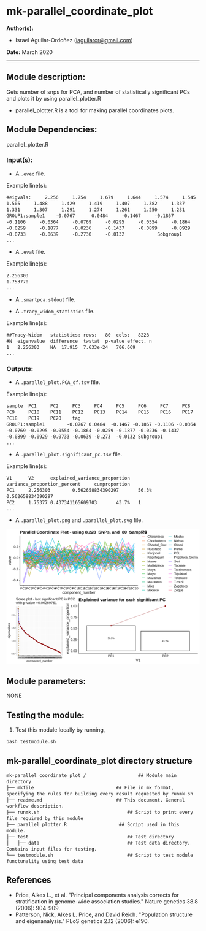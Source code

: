 # mk-parallel_coordinate_plot
**Author(s):**

* Israel Aguilar-Ordoñez (iaguilaror@gmail.com)

**Date:** March 2020 

---

## Module description:
Gets number of snps for PCA, and number of statistically significant PCs and plots it by using parallel_plotter.R

* parallel_plotter.R is a tool for making parallel coordinates plots.


## Module Dependencies:
parallel_plotter.R

### Input(s):

* A `.evec` file.

Example line(s):

```
#eigvals:     2.256     1.754     1.679     1.644     1.574     1.545     1.505     1.488     1.429     1.419     1.407     1.382     1.337     1.331     1.307     1.291     1.274     1.261     1.250     1.231 
GROUP1:sample1    -0.0767      0.0484     -0.1467     -0.1867     -0.1106     -0.0364     -0.0769     -0.0295     -0.0554     -0.1864     -0.0259     -0.1877     -0.0236     -0.1437     -0.0899     -0.0929     -0.0733     -0.0639     -0.2730     -0.0132            Sobgroup1
...
```
* A `.eval` file.

Example line(s):

```
2.256303
1.753770
...
```
* A `.smartpca.stdout` file.

* A `.tracy_widom_statistics` file.

Example line(s):

```
##Tracy-Widom	statistics:	rows:	80	cols:	8228
#N	eigenvalue	difference	twstat	p-value	effect.	n
1	2.256303	NA	17.915	7.633e-24	706.669
...
```

### Outputs:

* A `.parallel_plot.PCA_df.tsv` file.

Example line(s):

```
sample  PC1     PC2     PC3     PC4     PC5     PC6     PC7     PC8     PC9     PC10    PC11    PC12    PC13    PC14    PC15    PC16    PC17    PC18    PC19    PC20    tag
GROUP1:sample1        -0.0767 0.0484  -0.1467 -0.1867 -0.1106 -0.0364 -0.0769 -0.0295 -0.0554 -0.1864 -0.0259 -0.1877 -0.0236 -0.1437 -0.0899 -0.0929 -0.0733 -0.0639 -0.273  -0.0132 Subgroup1
...
```
* A `.parallel_plot.significant_pc.tsv` file.

Example line(s):

```
V1      V2      explained_variance_proportion   variance_proportion_percent     cumproportion
PC1     2.256303        0.562658834390297       56.3%   0.562658834390297
PC2     1.75377 0.437341165609703       43.7%   1
...
```
* A `.parallel_plot.png` and `.parallel_plot.svg` file.

![Example of raw parallel_plot](../../dev_notes/parallel_plot.png)

## Module parameters:
NONE

## Testing the module:

1. Test this module locally by running,
```
bash testmodule.sh
```

## mk-parallel_coordinate_plot directory structure

````
mk-parallel_coordinate_plot /				    ## Module main directory
├── mkfile						   		## File in mk format, specifying the rules for building every result requested by runmk.sh
├── readme.md							## This document. General workflow description.
├── runmk.sh								## Script to print every file required by this module
├── parallel_plotter.R					 ## Script used in this module.
├── test									## Test directory
│   ├── data								## Test data directory. Contains input files for testing.
└── testmodule.sh							## Script to test module functunality using test data
````
## References
* Price, Alkes L., et al. "Principal components analysis corrects for stratification in genome-wide association studies." Nature genetics 38.8 (2006): 904-909.
* Patterson, Nick, Alkes L. Price, and David Reich. "Population structure and eigenanalysis." PLoS genetics 2.12 (2006): e190.